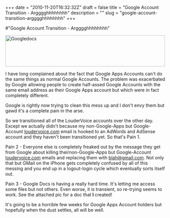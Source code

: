 +++
date = "2010-11-20T16:32:32Z"
draft = false
title = "Google Account Transition - Argggghhhhhhhh"
description = ""
slug = "google-account-transition-argggghhhhhhhh"
+++

#"Google Account Transition - Argggghhhhhhhh"


 <div class='p_embed p_image_embed'>
<a href="http://getfile0.posterous.com/getfile/files.posterous.com/conoroneill/fTts9XwlVYw5tw7nnPL23yGK2XZ4V6EdKzDVQlXSTQTN86gKUuK7zMANaO7U/googledocs.png.scaled.1000.jpg"><img alt="Googledocs" height="98" src="http://getfile9.posterous.com/getfile/files.posterous.com/conoroneill/YA8YNzHUNBb2R9yaSKxH8k9DC6QBQk2G6HuZNTdGkm3U8UrLmzReOGR4pkNu/googledocs.png.scaled.500.jpg" width="500" /></a>
</div>
<p>I have long complained about the fact that Google Apps Accounts can&#39;t do the same things as normal Google Accounts. The problem was exacerbated by Google allowing people to create half-assed Google Accounts with the same email address as their Google Apps account but which were in fact completely different. </p><p /><div>Google is rightly now trying to clean this mess up and I don&#39;t envy them but gawd it&#39;s a complete pain in the arse.</div><p /><div>So we transitioned all of the LouderVoice accounts over the other day. Except we actually didn&#39;t because my non-Google-Apps but Google-Account <a href="http://loudervoice.com">loudervoice.com</a> email is hooked to an AdWords and AdSense account and they haven&#39;t been transitioned yet. So that&#39;s Pain 1.</div> <p /><div>Pain 2 - Everyone else is completely freaked out by the message they get from Google about killing theirnon-Google-Apps but Google-Account <a href="http://loudervoice.com">loudervoice.com</a> emails and replacing them with <a href="mailto:blah@gmail.com">blah@gmail.com</a>. Not only that but GMail on the iPhone gets completely confused by all of this messing and you end up in a logout-login cycle which eventually sorts itself out.</div> <p /><div>Pain 3 - Google Docs is having a really hard time. It&#39;s letting me access some files but not others. Even worse, it is transient, so re-trying seems to work. See the attached pic for a doc that <b>I </b>created!</div> <p /><div>It&#39;s going to be a horrible few weeks for Google Apps Account holders but hopefully when the dust settles, all will be well.</div>
 